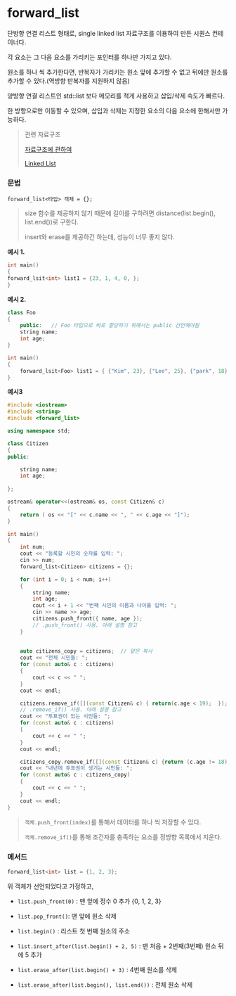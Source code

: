 # forward_list

단방향 연결 리스트 형태로, single linked list 자료구조를 이용하여 만든 시퀀스 컨테이너다.

각 요소는 그 다음 요소를 가리키는 포인터를 하나만 가지고 있다.

원소를 하나 씩 추가한다면, 반복자가 가리키는 원소 앞에 추가할 수 없고 뒤에만 원소를 추가할 수 있다.(역방향 반복자를 지원하지 않음)

양방향 연결 리스트인 std::list 보다 메모리를 적게 사용하고 삽입/삭제 속도가 빠르다. 

한 방향으로만 이동할 수 있으며, 삽입과 삭제는 지정한 요소의 다음 요소에 한해서만 가능하다.

> 관련 자료구조
>
> [자료구조에 관하여](https://github.com/HibernationNo1/TIL/blob/master/Data_structure/%EC%9E%90%EB%A3%8C%EA%B5%AC%EC%A1%B0%EC%97%90%20%EA%B4%80%ED%95%98%EC%97%AC.md)
>
> [Linked List](https://github.com/HibernationNo1/TIL/blob/master/Data_structure/Linked%20List.md)





### **문법**

```
forward_list<타입> 객체 = {};
```

> size 함수를 제공하지 않기 때문에 길이를 구하려면 distance(list.begin(), list.end())로 구한다.
>
> insert와 erase를 제공하긴 하는데, 성능이 너무 좋지 않다.

**예시 1.**

```c++
int main()
{
forward_lsit<int> list1 = {23, 1, 4, 0, };
}
```

**예시 2.**

```c++
class Foo
{
    public:   // Foo 타입으로 바로 할당하기 위해서는 public 선언해야됨
    string name;
    int age;
}

int main()
{
    forward_lsit<Foo> list1 = { {"Kim", 23}, {"Lee", 25}, {"park", 18}, {"jin", 16} };
}
```

**예시3**

```c++
#include <iostream>
#include <string>
#include <forward_list>

using namespace std;

class Citizen
{
public:

	string name;
	int age;
	
};

ostream& operator<<(ostream& os, const Citizen& c)
{
	return ( os << "[" << c.name << ", " << c.age << "]");
}

int main()
{
	int num;
	cout << "등록할 시민의 숫자를 입력: ";
	cin >> num;
	forward_list<Citizen> citizens = {};

	for (int i = 0; i < num; i++)
	{
		string name;
		int age;
		cout << i + 1 << "번째 시민의 이름과 나이를 입력: ";
		cin >> name >> age;
		citizens.push_front({ name, age });
        // .push_front() 사용. 아래 설명 참고
	}
	
	
	auto citizens_copy = citizens;  // 얕은 복사
	cout << "전체 시민들: ";
	for (const auto& c : citizens)
	{
		cout << c << " ";
	}
	cout << endl;

	citizens.remove_if([](const Citizen& c) { return(c.age < 19);  });
    // .remove_if() 사용. 아래 설명 참고
	cout << "투표권이 있는 시민들: ";
	for (const auto& c : citizens)
	{
		cout << c << " ";
	}
	cout << endl;

	citizens_copy.remove_if([](const Citizen& c) {return (c.age != 18); });
	cout << "내년에 투표권이 생기는 시민들: ";
	for (const auto& c : citizens_copy)
	{
		cout << c << " "; 
	}
	cout << endl;
}
```

> `객체.push_front(index)`를 통해서 데이터를 하나 씩 저장할 수 있다.
>
> `객체.remove_if()`를 통해 조건자를 충족하는 요소를 정방향 목록에서 지운다.



### 메서드

```c++
forward_list<int> list = {1, 2, 3};
```

위 객체가 선언되었다고 가정하고,

- `list.push_front(0)` :  맨 앞에 정수 0 추가 {0, 1, 2, 3}
- `list.pop_front()`: 맨 앞에 원소 삭제 

- `list.begin()` : 리스트 첫 번째 원소의 주소
- `list.insert_after(list.begin() + 2, 5)` : 맨 처음 + 2번째(3번째) 원소 뒤에 5 추가
- `list.erase_after(list.begin() + 3)` :  4번째 원소를 삭제
- `list.erase_after(list.begin(), list.end())` : 전체 원소 삭제